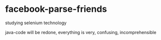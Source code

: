 # facebook-parse-friends
studying selenium technology

java-code will be redone, everything is very, confusing, incomprehensible

